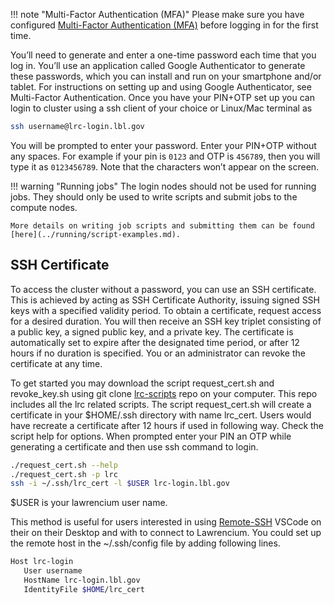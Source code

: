 
!!! note "Multi-Factor Authentication (MFA)"
    Please make sure you have configured [Multi-Factor Authentication (MFA)](mfa.md) before logging in for the first time.

You’ll need to generate and enter a one-time password each time that you log in. You’ll use an application called Google Authenticator to generate these passwords, which you can install and run on your smartphone and/or tablet. For instructions on setting up and using Google Authenticator, see Multi-Factor Authentication. Once you have your PIN+OTP set up you can login to cluster using a ssh client of your choice or Linux/Mac terminal as 

```sh 
ssh username@lrc-login.lbl.gov
```

You will be prompted to enter your password. Enter your PIN+OTP without any spaces. For example if your pin is `0123` and OTP is `456789`, then you will type it as `0123456789`. Note that the characters won’t appear on the screen.

!!! warning "Running jobs"
    The login nodes should not be used for running jobs. They should only be used to write scripts and submit jobs to the compute nodes.

    More details on writing job scripts and submitting them can be found [here](../running/script-examples.md).

## SSH Certificate

To access the cluster without a password, you can use an SSH certificate. This is achieved by acting as SSH Certificate Authority, issuing signed SSH keys with a specified validity period. To obtain a certificate, request access for a desired duration. You will then receive an SSH key triplet consisting of a public key, a signed public key, and a private key. The certificate is automatically set to expire after the designated time period, or after 12 hours if no duration is specified. You or an administrator can revoke the certificate at any time.

To get started you may download the script request_cert.sh and revoke_key.sh using git clone [lrc-scripts](https://github.com/lbnl-science-it/lrc-scripts) repo on your computer. This repo includes all the lrc related scripts. The script request_cert.sh will create a certificate in your $HOME/.ssh directory with name lrc_cert. Users would have recreate a certificate after 12 hours if used in following way. Check the script help for options. When prompted enter your PIN an OTP while generating a certificate and then use ssh command to login.
```sh 
./request_cert.sh --help
./request_cert.sh -p lrc
ssh -i ~/.ssh/lrc_cert -l $USER lrc-login.lbl.gov
```
$USER is your lawrencium user name. 

This method is useful for users interested in using [Remote-SSH][remoteSshLink]  VSCode on their on their Desktop and with to connect to Lawrencium.
You could set up the remote host in the ~/.ssh/config file by adding following lines.
```sh
Host lrc-login
   User username
   HostName lrc-login.lbl.gov
   IdentityFile $HOME/lrc_cert
```



[remoteSshLink]: https://code.visualstudio.com/docs/remote/ssh